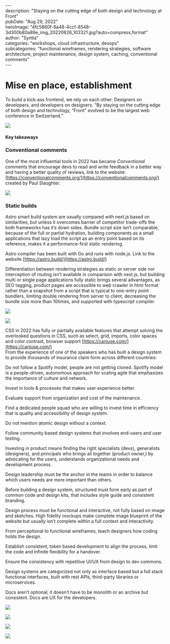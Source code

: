 \---  
description: "Staying on the cutting edge of both design and technology at Front"   
pubDate: "Aug 29, 2022"   
heroImage: "4fc5860f-6a48-4ccf-8548-3d300b80a89e_img_20220826_103321.jpg?auto=compress,format"   
author: "Syntia"   
categories: "workshops, cloud infrastructure, devops"   
subcategories: "functional wireframes, rendering strategies, software architecture, project maintenance, design system, caching, conventional comments"   
\---  

# **Mise en place, establishment**

To build a kick-ass frontend, we rely on each other: Designers on developers, and developers on designers. “By staying on the cutting edge of both design and technology, “Front” evolved to be the largest web conference in Switzerland.”

![](https://images.prismic.io/syntia/039ad8c1-d03b-4df9-85a9-e34474c65dbe_img_20220826_115009.jpg?auto=compress,format)

#### **Key takeaways**

### **Conventional comments**

One of the most influential tools in 2022 has became _Conventional_ comments that encourage devs to read and write feedback in a better way and having a better quality of reviews, link to the website: [https://conventionalcomments.org/](https://conventionalcomments.org/) created by Paul Slaughter.

![](https://images.prismic.io/syntia/7811d84b-520c-4a64-bcce-ab42ca81fd47_img_20220826_144732.jpg?auto=compress,format)

### **Static builds**

Astro smart build system are usually compared with next.js based on similarities, but unless it overcomes barrier of competitor trade-offs the both frameworks has it’s down sides. Bundle script size isn’t comparable, because of the full or partial hydration, building components as a small applications that lazy load the script as an entry point based on its reference, makes it a performance-first static rendering. 

Astro compiler has been built with Go and runs with node.js. Link to the website [https://astro.build/](https://astro.build/)

Differentiation between rendering strategies as static or server side nor interception of routing isn’t available in comparison with next.js, but building multi or single page applications fully static brings several advantages, as SEO tagging, product pages are accessible to web crawler in html format rather than a snapshot from a script that is typical to one-entry point bundlers, limiting double rendering from server to client, decreasing the bundle size more than 10times, and supported with typescript compiler. 

![](https://images.prismic.io/syntia/bc2d8bd5-c7e7-486e-82a3-fdc160b9f1a4_img_20220826_110426.jpg?auto=compress,format)

![](https://images.prismic.io/syntia/f6faeaed-9766-4541-adff-b75830e0c6e9_img_20220826_142822.jpg?auto=compress,format)

CSS in 2022 has fully or partially available features that attempt solving the overlooked questions in CSS, such as select, grid, imports, color spaces and color contrast, browser support [https://caniuse.com/](https://caniuse.com/)  
From the experience of one of the speakers who has built a design system to provide thousands of insurance claim form across different countries:

Do not follow a Spotify model, people are not getting cloned. Spotify model is a people-driven, autonomous approach for scaling agile that emphasizes the importance of culture and network.

Invest in tools & processes that makes user experience better.

Evaluate support from organization and cost of the maintenance.

Find a dedicated people squad who are willing to invest time in efficiency that is quality and accessibility of design system.

Do not mention atomic design without a context.

Follow community based design systems that involves end-users and user testing.

Investing in product means finding the right specialists (devs), generalists (designers), and principals who brings all together (product owner,) by advocating for the users, understands organizational needs and development process.

Design leadership must be the anchor in the teams in order to balance which users needs are more important than others.

Before building a design system, structured must form early as part of common code and design kits, that includes style guide and consistent branding.

Design process must be functional and interactive, not fully based on image and sketches. High fidelity mockups make complete image blueprint of the website but usually isn’t complete within a full context and interactivity.

From perceptional to functional wireframes, teach designers how coding holds the design.

Establish consistent, token based development to align the process, limit the code and infinite flexibility for a handover.

Ensure the consistency with repetitive UI/UX from design to dev commons.

Design systems are categorized not only as interface based but a full stack functional interfaces, built with rest APIs, third-party libraries or microservices.

Docs aren’t optional, it doesn’t have to be monolith or an archive but consistent. Docs are UX for the developers.

![](https://images.prismic.io/syntia/8aae1f38-4cc5-410a-896e-c14fc5ca1696_img_20220826_140703.jpg?auto=compress,format)

![](https://images.prismic.io/syntia/33ddbcbb-f96e-404a-87c9-10b8e28f5a77_img_20220826_140527.jpg?auto=compress,format)

![](https://images.prismic.io/syntia/aafe5fd8-3991-4e60-9800-4bb3d151586f_img_20220826_141538.jpg?auto=compress,format)

![](https://images.prismic.io/syntia/363ef9ab-e135-4ab7-ab7c-632fdca71c46_img_20220826_153105.jpg?auto=compress,format)